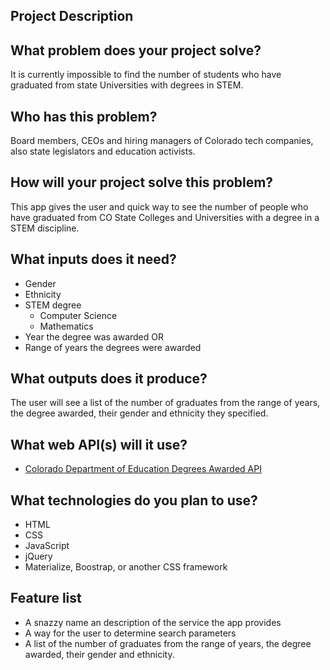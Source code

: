 ## Project Description


## What problem does your project solve?

It is currently impossible to find the number of students who have graduated from state Universities with degrees in STEM.


## Who has this problem?

Board members, CEOs and hiring managers of Colorado tech companies, also state legislators and education activists.


## How will your project solve this problem?

This app gives the user and quick way to see the number of people who have graduated from CO State Colleges and Universities with a degree in a STEM discipline.


## What inputs does it need?

* Gender
* Ethnicity
* STEM degree
  * Computer Science
  * Mathematics
* Year the degree was awarded OR
* Range of years the degrees were awarded

## What outputs does it produce?
The user will see a list of the number of graduates from the range of years, the degree awarded, their gender and ethnicity they specified.


## What web API(s) will it use?

* [Colorado Department of Education Degrees Awarded API](https://dev.socrata.com/foundry/data.colorado.gov/yt5k-hawq)


## What technologies do you plan to use?

* HTML
* CSS
* JavaScript
* jQuery
* Materialize, Boostrap, or another CSS framework 

## Feature list

* A snazzy name an description of the service the app provides
* A way for the user to determine search parameters
* A list of the number of graduates from the range of years, the degree awarded, their gender and ethnicity.
